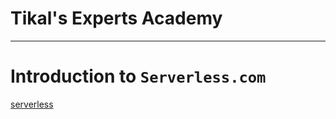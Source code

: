 # Tikal's Experts Academy

----

# Introduction to `Serverless.com`

[serverless](https://serverless.com/)


